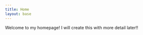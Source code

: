 ```yaml
---
title: Home
layout: base
---
```


Welcome to my homepage! I will create this with more detail later!!
